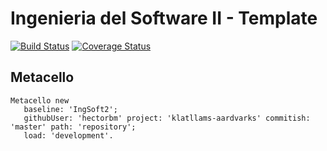 # Ingenieria del Software II - Template

[![Build Status](https://travis-ci.org/uca-is2-2018/klatllams-aardvarks.svg?branch=master)](https://travis-ci.org/uca-is2-2018/klatllams-aardvarks)
[![Coverage Status](https://coveralls.io/repos/github/uca-is2-2018/klatllams-aardvarks/badge.svg?branch=master)](https://coveralls.io/github/uca-is2-2018/klatllams-aardvarks?branch=master)

## Metacello

```smalltalk
Metacello new
   baseline: 'IngSoft2';
   githubUser: 'hectorbm' project: 'klatllams-aardvarks' commitish: 'master' path: 'repository';
   load: 'development'.
```
